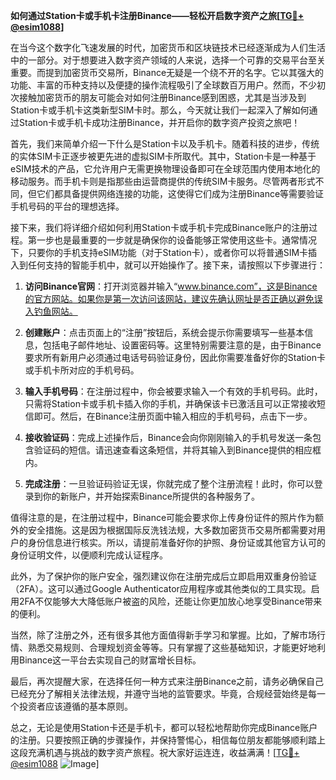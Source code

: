 **如何通过Station卡或手机卡注册Binance——轻松开启数字资产之旅[[TG💪+ @esim1088](https://t.me/s/esim1088)]**

在当今这个数字化飞速发展的时代，加密货币和区块链技术已经逐渐成为人们生活中的一部分。对于想要进入数字资产领域的人来说，选择一个可靠的交易平台至关重要。而提到加密货币交易所，Binance无疑是一个绕不开的名字。它以其强大的功能、丰富的币种支持以及便捷的操作流程吸引了全球数百万用户。然而，不少初次接触加密货币的朋友可能会对如何注册Binance感到困惑，尤其是当涉及到Station卡或手机卡这类新型SIM卡时。那么，今天就让我们一起深入了解如何通过Station卡或手机卡成功注册Binance，并开启你的数字资产投资之旅吧！

首先，我们来简单介绍一下什么是Station卡以及手机卡。随着科技的进步，传统的实体SIM卡正逐步被更先进的虚拟SIM卡所取代。其中，Station卡是一种基于eSIM技术的产品，它允许用户无需更换物理设备即可在全球范围内使用本地化的移动服务。而手机卡则是指那些由运营商提供的传统SIM卡服务。尽管两者形式不同，但它们都具备提供网络连接的功能，这使得它们成为注册Binance等需要验证手机号码的平台的理想选择。

接下来，我们将详细介绍如何利用Station卡或手机卡完成Binance账户的注册过程。第一步也是最重要的一步就是确保你的设备能够正常使用这些卡。通常情况下，只要你的手机支持eSIM功能（对于Station卡），或者你可以将普通SIM卡插入到任何支持的智能手机中，就可以开始操作了。接下来，请按照以下步骤进行：

1. **访问Binance官网**：打开浏览器并输入“www.binance.com”，这是Binance的官方网站。如果你是第一次访问该网站，建议先确认网址是否正确以避免误入钓鱼网站。

2. **创建账户**：点击页面上的“注册”按钮后，系统会提示你需要填写一些基本信息，包括电子邮件地址、设置密码等。这里特别需要注意的是，由于Binance要求所有新用户必须通过电话号码验证身份，因此你需要准备好你的Station卡或手机卡所对应的手机号码。

3. **输入手机号码**：在注册过程中，你会被要求输入一个有效的手机号码。此时，只需将Station卡或手机卡插入你的手机，并确保该卡已激活且可以正常接收短信即可。然后，在Binance注册页面中输入相应的手机号码，点击下一步。

4. **接收验证码**：完成上述操作后，Binance会向你刚刚输入的手机号发送一条包含验证码的短信。请迅速查看这条短信，并将其输入到Binance提供的相应框内。

5. **完成注册**：一旦验证码验证无误，你就完成了整个注册流程！此时，你可以登录到你的新账户，并开始探索Binance所提供的各种服务了。

值得注意的是，在注册过程中，Binance可能会要求你上传身份证件的照片作为额外的安全措施。这是因为根据国际反洗钱法规，大多数加密货币交易所都需要对用户的身份信息进行核实。所以，请提前准备好你的护照、身份证或其他官方认可的身份证明文件，以便顺利完成认证程序。

此外，为了保护你的账户安全，强烈建议你在注册完成后立即启用双重身份验证（2FA）。这可以通过Google Authenticator应用程序或其他类似的工具实现。启用2FA不仅能够大大降低账户被盗的风险，还能让你更加放心地享受Binance带来的便利。

当然，除了注册之外，还有很多其他方面值得新手学习和掌握。比如，了解市场行情、熟悉交易规则、合理规划资金等等。只有掌握了这些基础知识，才能更好地利用Binance这一平台去实现自己的财富增长目标。

最后，再次提醒大家，在选择任何一种方式来注册Binance之前，请务必确保自己已经充分了解相关法律法规，并遵守当地的监管要求。毕竟，合规经营始终是每一个投资者应该遵循的基本原则。

总之，无论是使用Station卡还是手机卡，都可以轻松地帮助你完成Binance账户的注册。只要按照正确的步骤操作，并保持警惕心，相信每位朋友都能够顺利踏上这段充满机遇与挑战的数字资产旅程。祝大家好运连连，收益满满！[[TG💪+ @esim1088](https://t.me/s/esim1088) ![Image](https://i.postimg.cc/4NQfJmqS/Snipaste-2025-05-13-00-14-12.png)]